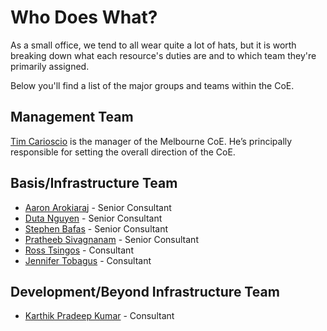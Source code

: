 # Who Does What?
As a small office, we tend to all wear quite a lot of hats, but it is worth breaking down what each resource's duties are and to which team they're primarily assigned.

Below you'll find a list of the major groups and teams within the CoE.

## Management Team
[Tim Carioscio](https://portal.contax.cloud/Employee-Directory?Method=DisplaySingle&EMPID=246) is the manager of the Melbourne CoE. He’s principally responsible for setting the overall direction of the CoE.

## Basis/Infrastructure Team
* [Aaron Arokiaraj](https://portal.contax.cloud/Employee-Directory?Method=DisplaySingle&EMPID=538) - Senior Consultant
* [Duta Nguyen](https://portal.contax.cloud/Employee-Directory?Method=DisplaySingle&EMPID=539) - Senior Consultant
* [Stephen Bafas](https://portal.contax.cloud/Employee-Directory?Method=DisplaySingle&EMPID=540) - Senior Consultant
* [Pratheeb Sivagnanam](https://portal.contax.cloud/Employee-Directory?Method=DisplaySingle&EMPID=587) - Senior Consultant
* [Ross Tsingos](https://portal.contax.cloud/Employee-Directory?Method=DisplaySingle&EMPID=638) - Consultant
* [Jennifer Tobagus](https://portal.contax.cloud/Employee-Directory?Method=DisplaySingle&EMPID=665) - Consultant

## Development/Beyond Infrastructure Team
* [Karthik Pradeep Kumar](https://portal.contax.cloud/Employee-Directory?Method=DisplaySingle&EMPID=621) - Consultant
